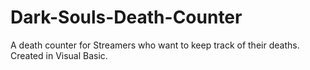 # Dark-Souls-Death-Counter
A death  counter for Streamers who want to keep track of their deaths.
Created in Visual Basic.
